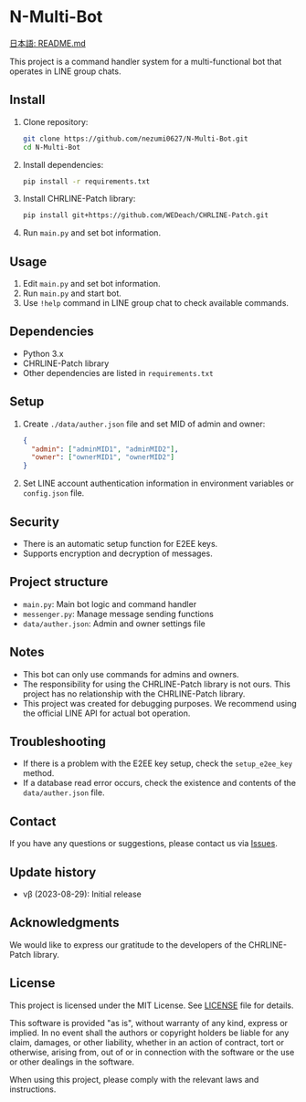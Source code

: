 # N-Multi-Bot

[日本語: README.md](README.md)

This project is a command handler system for a multi-functional bot that operates in LINE group chats.

## Install

1. Clone repository:

   ```bash
   git clone https://github.com/nezumi0627/N-Multi-Bot.git
   cd N-Multi-Bot
   ```

2. Install dependencies:

   ```bash
   pip install -r requirements.txt
   ```

3. Install CHRLINE-Patch library:

   ```bash
   pip install git+https://github.com/WEDeach/CHRLINE-Patch.git
   ```

4. Run `main.py` and set bot information.

## Usage

1. Edit `main.py` and set bot information.
2. Run `main.py` and start bot.
3. Use `!help` command in LINE group chat to check available commands.

## Dependencies

- Python 3.x
- CHRLINE-Patch library
- Other dependencies are listed in `requirements.txt`

## Setup

1. Create `./data/auther.json` file and set MID of admin and owner:

   ```json
   {
     "admin": ["adminMID1", "adminMID2"],
     "owner": ["ownerMID1", "ownerMID2"]
   }
   ```

2. Set LINE account authentication information in environment variables or `config.json` file.

## Security

- There is an automatic setup function for E2EE keys.
- Supports encryption and decryption of messages.

## Project structure

- `main.py`: Main bot logic and command handler
- `messenger.py`: Manage message sending functions
- `data/auther.json`: Admin and owner settings file

## Notes

- This bot can only use commands for admins and owners.
- The responsibility for using the CHRLINE-Patch library is not ours. This project has no relationship with the CHRLINE-Patch library.
- This project was created for debugging purposes. We recommend using the official LINE API for actual bot operation.

## Troubleshooting

- If there is a problem with the E2EE key setup, check the `setup_e2ee_key` method.
- If a database read error occurs, check the existence and contents of the `data/auther.json` file.

## Contact

If you have any questions or suggestions, please contact us via [Issues](https://github.com/nezumi0627/N-Multi-Bot/issues).

## Update history

- vβ (2023-08-29): Initial release

## Acknowledgments

We would like to express our gratitude to the developers of the CHRLINE-Patch library.

## License

This project is licensed under the MIT License. See [LICENSE](LICENSE) file for details.

This software is provided "as is", without warranty of any kind, express or implied. In no event shall the authors or copyright holders be liable for any claim, damages, or other liability, whether in an action of contract, tort or otherwise, arising from, out of or in connection with the software or the use or other dealings in the software.

When using this project, please comply with the relevant laws and instructions.
